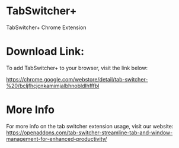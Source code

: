 # TabSwitcher+

TabSwitcher+ Chrome Extension

# Download Link:

To add TabSwitcher+ to your browser, visit the link below:

https://chrome.google.com/webstore/detail/tab-switcher-%20/bcljfhcjcnkamimjalbhnobldlhfffbl

# More Info

For more info on the tab switcher extension usage, visit our website:
https://openaddons.com/tab-switcher-streamline-tab-and-window-management-for-enhanced-productivity/